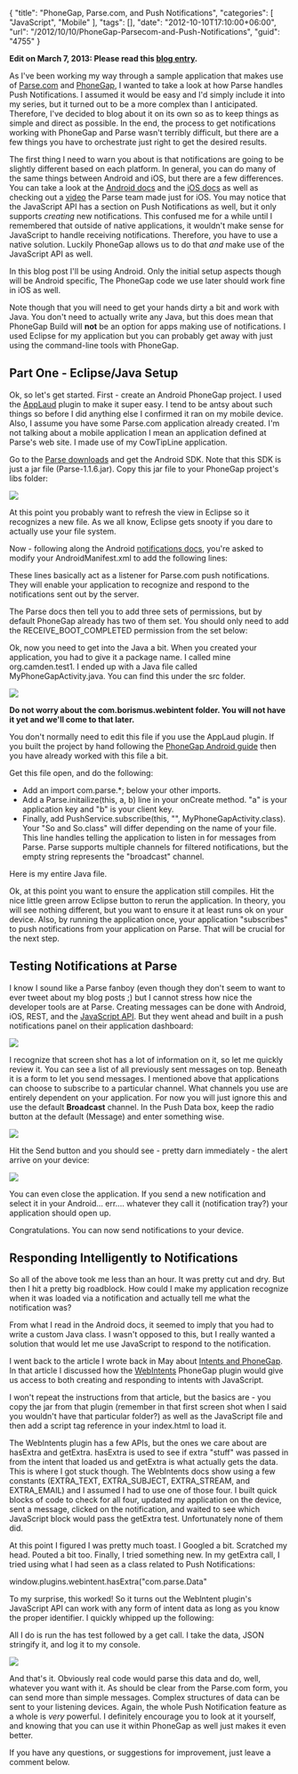 {
	"title": "PhoneGap, Parse.com, and Push Notifications",
	"categories": [
		"JavaScript",
		"Mobile"
	],
	"tags": [],
	"date": "2012-10-10T17:10:00+06:00",
	"url": "/2012/10/10/PhoneGap-Parsecom-and-Push-Notifications",
	"guid": "4755"
}

<b>Edit on March 7, 2013: Please read this <a href="http://www.raymondcamden.com/index.cfm/2013/3/7/Testing-PhoneGap-Parse-and-Push-Read-This">blog entry</a>.</b> 

As I've been working my way through a sample application that makes use of <a href="http://www.parse.com">Parse.com</a> and <a href="http://www.phonegap.com">PhoneGap</a>, I wanted to take a look at how Parse handles Push Notifications. I assumed it would be easy and I'd simply include it into my series, but it turned out to be a more complex than I anticipated. Therefore, I've decided to blog about it on its own so as to keep things as simple and direct as possible.  In the end, the process to get notifications working with PhoneGap and Parse wasn't terribly difficult, but there are a few things you have to orchestrate just right to get the desired results.
<!--more-->
The first thing I need to warn you about is that notifications are going to be slightly different based on each platform. In general, you can do many of the same things between Android and iOS, but there are a few differences. You can take a look at the <a href="https://parse.com/docs/android_guide#push">Android docs</a> and the <a href="https://parse.com/docs/ios_guide#push">iOS docs</a> as well as checking out a  <a href="https://parse.com/tutorials/ios-push-notifications">video</a> the Parse team made just for iOS. You may notice that the JavaScript API has a section on Push Notifications as well, but it only supports <i>creating</i> new notifications. This confused me for a while until I remembered that outside of native applications, it wouldn't make sense for JavaScript to handle receiving notifications. Therefore, you have to use a native solution. Luckily PhoneGap allows us to do that <i>and</i> make use of the JavaScript API as well.

In this blog post I'll be using Android. Only the initial setup aspects though will be Android specific, The PhoneGap code we use later should work fine in iOS as well.

Note though that you will need to get your hands dirty a bit and work with Java. You don't need to actually write any Java, but this does mean that PhoneGap Build will <b>not</b> be an option for apps making use of notifications. I used Eclipse for my application but you can probably get away with just using the command-line tools with PhoneGap. 

<h2>Part One - Eclipse/Java Setup</h2>

Ok, so let's get started. First - create an Android PhoneGap project. I used the <a href="http://www.mobiledevelopersolutions.com/home/start">AppLaud</a> plugin to make it super easy. I tend to be antsy about such things so before I did anything else I confirmed it ran on my mobile device. Also, I assume you have some Parse.com application already created. I'm not talking about a mobile application I mean an application defined at Parse's web site. I made use of my CowTipLine application.

Go to the <a href="https://parse.com/docs/downloads">Parse downloads</a> and get the Android SDK. Note that this SDK is just a jar file (Parse-1.1.6.jar). Copy this jar file to your PhoneGap project's libs folder:

<img src="http://www.raymondcamden.com/images/ScreenClip136.png" />

At this point you probably want to refresh the view in Eclipse so it recognizes a new file. As we all know, Eclipse gets snooty if you dare to actually use your file system.

Now - following along the Android <a href="https://parse.com/docs/android_guide#push">notifications docs</a>, you're asked to modify your AndroidManifest.xml to add the following lines:

<script src="https://gist.github.com/3868226.js?file=gistfile1.xml"></script>

These lines basically act as a listener for Parse.com push notifications. They will enable your application to recognize and respond to the notifications sent out by the server.

The Parse docs then tell you to add three sets of permissions, but by default PhoneGap already has two of them set. You should only need to add the RECEIVE_BOOT_COMPLETED permission from the set below:

<script src="https://gist.github.com/3868234.js?file=gistfile1.xml"></script>

Ok, now you need to get into the Java a bit. When you created your application, you had to give it a package name. I called mine org.camden.test1. I ended up with a Java file called MyPhoneGapActivity.java. You can find this under the src folder.

<img src="http://www.raymondcamden.com/images/ScreenClip137.png" />

<b>Do not worry about the com.borismus.webintent folder. You will not have it yet and we'll come to that later.</b>

You don't normally need to edit this file if you use the AppLaud plugin. If you built the project by hand following the <a href="http://docs.phonegap.com/en/2.1.0/guide_getting-started_android_index.md.html#Getting%20Started%20with%20Android">PhoneGap Android guide</a> then you have already worked with this file a bit.

Get this file open, and do the following:

<ul>
<li>Add an import com.parse.*; below your other imports.
<li>Add a Parse.initailize(this, a, b) line in your onCreate method. "a" is your application key and "b" is your client key. 
<li>Finally, add PushService.subscribe(this, "", MyPhoneGapActivity.class). Your "So and So.class" will differ depending on the name of your file. This line handles telling the application to listen in for messages from Parse. Parse supports multiple channels for filtered notifications, but the empty string represents the "broadcast" channel.
</ul>

Here is my entire Java file.

<script src="https://gist.github.com/3868272.js?file=gistfile1.java"></script>

Ok, at this point you want to ensure the application still compiles. Hit the nice little green arrow Eclipse button to rerun the application. In theory, you will see nothing different, but you want to ensure it at least runs ok on your device. Also, by running the application once, your application "subscribes" to push notifications from your application on Parse. That will be crucial for the next step.

<h2>Testing Notifications at Parse</h2>

I know I sound like a Parse fanboy (even though they don't seem to want to ever tweet about my blog posts ;) but I cannot stress how nice the developer tools are at Parse. Creating messages can be done with Android, iOS, REST, and the <a href="https://parse.com/docs/js_guide#push">JavaScript API</a>. But they went ahead and built in a push notifications panel on their application dashboard:

<img src="http://www.raymondcamden.com/images/ScreenClip138.png" />

I recognize that screen shot has a lot of information on it, so let me quickly review it. You can see a list of all previously sent messages on top. Beneath it is a form to let you send messages. I mentioned above that applications can choose to subscribe to a particular channel. What channels you use are entirely dependent on your application. For now you will just ignore this and use the default <b>Broadcast</b> channel. In the Push Data box, keep the radio button at the default (Message) and enter something wise.

<img src="http://www.raymondcamden.com/images/ScreenClip139.png" />

Hit the Send button and you should see - pretty darn immediately - the alert arrive on your device:

<img src="http://www.raymondcamden.com/images/device-2012-10-10-155033.png" />

You can even close the application. If you send a new notification and select it in your Android... err.... whatever they call it (notification tray?) your application should open up. 

Congratulations. You can now send notifications to your device.

<h2>Responding Intelligently to Notifications</h2>

So all of the above took me less than an hour. It was pretty cut and dry. But then I hit a pretty big roadblock. How could I make my application recognize when it was loaded via a notification and actually tell me what the notification was? 

From what I read in the Android docs, it seemed to imply that you had to write a custom Java class. I wasn't opposed to this, but I really wanted a solution that would let me use JavaScript to respond to the notification. 

I went back to the article I wrote back in May about <a href="http://www.raymondcamden.com/index.cfm/2012/5/1/Example-of-Intents-with-PhoneGap">Intents and PhoneGap</a>. In that article I discussed how the <a href="http://smus.com/android-phonegap-plugins/">WebIntents</a> PhoneGap plugin would give us access to both creating and responding to intents with JavaScript. 

I won't repeat the instructions from that article, but the basics are - you copy the jar from that plugin (remember in that first screen shot when I said you wouldn't have that particular folder?) as well as the JavaScript file and then add a script tag reference in your index.html to load it.

The WebIntents plugin has a few APIs, but the ones we care about are hasExtra and getExtra. hasExtra is used to see if extra "stuff" was passed in from the intent that loaded us and getExtra is what actually gets the data. This is where I got stuck though. The WebIntents docs show using a few constants (EXTRA_TEXT, EXTRA_SUBJECT, EXTRA_STREAM, and EXTRA_EMAIL) and I assumed I had to use one of those four. I built quick blocks of code to check for all four, updated my application on the device, sent a message, clicked on the notification, and waited to see which JavaScript block would pass the getExtra test. Unfortunately none of them did.

At this point I figured I was pretty much toast. I Googled a bit. Scratched my head. Pouted a bit too. Finally, I tried something new. In my getExtra call, I tried using what I had seen as a class related to Push Notifications:

window.plugins.webintent.hasExtra("com.parse.Data"

To my surprise, this worked! So it turns out the WebIntent plugin's JavaScript API can work with any form of intent data as long as you know the proper identifier. I quickly whipped up the following:

<script src="https://gist.github.com/3868387.js?file=gistfile1.js"></script>

All I do is run the has test followed by a get call. I take the data, JSON stringify it, and log it to my console. 

<img src="http://www.raymondcamden.com/images/ScreenClip140.png" />

And that's it. Obviously real code would parse this data and do, well, whatever you want with it. As should be clear from the Parse.com form, you can send more than simple messages. Complex structures of data can be sent to your listening devices. Again, the whole Push Notification feature as a whole is <i>very</i> powerful. I definitely encourage you to look at it yourself, and knowing that you can use it within PhoneGap as well just makes it even better.

If you have any questions, or suggestions for improvement, just leave a comment below.